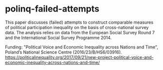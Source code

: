 # polinq-failed-attempts

This paper discusses (failed) attempts to construct comparable measures of political participation inequality on the basis of cross-national survey data. The analysis relies on data from the European Social Survey Round 7 and the International Social Survey Programme 2014.

Funding: "Political Voice and Economic Inequality across Nations and Time", Poland’s National Science Centre (2016/23/B/HS6/03916). https://politicalinequality.org/2017/09/21/new-project-political-voice-and-economic-inequality-across-nations-and-time/
